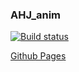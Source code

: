 ### AHJ_anim

[![Build status](https://ci.appveyor.com/api/projects/status/y8l3awnxt6l41jpg?svg=true)](https://ci.appveyor.com/project/CoolPaK/ahj-anim)

[Github Pages](https://coolpak.github.io/ahj_anim/)